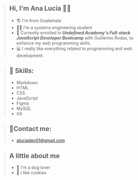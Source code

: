 > ## Hi, I'm Ana Lucia 👋😃
> 
> - 🌎 I'm from Guatemala
> - 👩‍🎓 I'm a systems engineering student
> - 🌱 Currently enrolled in **_Undefined Academy's Full-stack JavaScript Developer Bootcamp_** with Guillermo Rodas, to enhance my web programming skills.
> - 💻 I really like everything related to programming and web development.
>

> ## 🧰 Skills:
> + Markdown
> + HTML
> + CSS
> + JavaScript
> + Figma
> + MySQL
> + Git
>

> ## 📱Contact me:
> + aluciadev01@gmail.com
>

> ## A little about me
> - 🐶 I'm a dog lover
> - 🍪 I like cookies 
  
